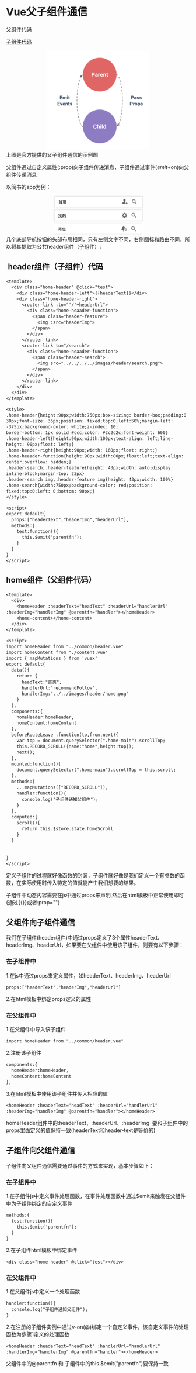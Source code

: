 # Vue父子组件通信

[父组件代码](https://github.com/shinhwazt/jianshu/blob/master/src/app/components/home/home.vue)

[子组件代码](https://github.com/shinhwazt/jianshu/blob/master/src/app/components/common/header.vue)

<div style="text-align:center">
  <img src="images/message.png"/>
</div>
上图是官方提供的父子组件通信的示例图 <br />

父组件通过自定义属性(:prop)向子组件传递消息，子组件通过事件($emit+$on)向父组件传递消息<br />

以简书的app为例：<br />

<div style="text-align:center">
  <img src="images/app-home.png"/>
</div>
<div style="text-align:center">
  <img src="images/app-center.png"/>
</div>
<div style="text-align:center">
  <img src="images/app-message.png"/>
</div>
几个底部导航按钮的头部布局相同，只有左侧文字不同，右侧图标和路由不同，所以将其提取为公共header组件（子组件）:

##  header组件（子组件）代码

```
<template>
  <div class="home-header" @click="test">
    <div class="home-header-left">{{headerText}}</div>
    <div class="home-header-right">
      <router-link :to="'/'+headerUrl">
        <div class="home-heaader-function">
          <span class="header-feature">
            <img :src="headerImg">
          </span>
        </div>
      </router-link>
      <router-link to="/search">
        <div class="home-heaader-function">
          <span class="header-search">
            <img src="../../../../images/header/search.png">
          </span>
        </div>
      </router-link>
    </div>
  </div>
</template>
```
```
<style>
.home-header{height:90px;width:750px;box-sizing: border-box;padding:0 30px;font-size: 35px;position: fixed;top:0;left:50%;margin-left: -375px;background-color: white;z-index: 10;
border-bottom: 1px solid #ccc;color: #2c2c2c;font-weight: 600}
.home-header-left{height:90px;width:100px;text-align: left;line-height: 90px;float: left;}
.home-header-right{height:90px;width: 160px;float: right;}
.home-heaader-function{height:90px;width:80px;float:left;text-align: center;overflow: hidden;}
.header-search,.header-feature{height: 43px;width: auto;display: inline-block;margin-top: 23px}
.header-search img,.header-feature img{height: 43px;width: 100%}
.home-search{width:750px;background-color: red;position: fixed;top:0;left: 0;bottom: 90px;}
</style>
```
```
<script>
export default{
  props:["headerText","headerImg","headerUrl"],
  methods:{
    test:function(){
      this.$emit('parentfn');
    }
  }
}
</script>
```


## home组件（父组件代码）

```
<template>
  <div>
    <homeHeader :headerText="headText" :headerUrl="handlerUrl" :headerImg="handlerImg" @parentfn="handler"></homeHeader>
    <home-content></home-content>
  </div>
</template>
```
```
<script>
import homeHeader from "../common/header.vue"
import homeContent from "./content.vue"
import { mapMutations } from 'vuex'
export default{
  data(){
    return {
      headText:"首页",
      handlerUrl:"recommendFollow",
      handlerImg:"../../images/header/home.png"
    }
  },
  components:{
    homeHeader:homeHeader,
    homeContent:homeContent
  },
  beforeRouteLeave :function(to,from,next){
    var top = document.querySelector(".home-main").scrollTop;
    this.RECORD_SCROLL({name:"home",height:top});
    next();
  },
  mounted:function(){
    document.querySelector(".home-main").scrollTop = this.scroll;
  },
  methods:{
    ...mapMutations(["RECORD_SCROLL"]),
    handler:function(){
      console.log("子组件通知父组件");
    }
  },
  computed:{
    scroll(){
      return this.$store.state.homeScroll
    }
  }


}
</script>
```
定义子组件的过程就好像函数的封装，子组件就好像是我们定义一个有参数的函数，在实际使用时传入特定的值就能产生我们想要的结果。<br />

子组件中动态内容需要在js中通过props来声明,然后在html模板中正常使用即可(通过{{}}或者:prop="")<br />

## 父组件向子组件通信

我们在子组件(header组件)中通过props定义了3个属性headerText、headerImg、headerUrl，如果要在父组件中使用该子组件，则要有以下步骤：<br />

### 在子组件中

1.在js中通过props来定义属性，如headerText、headerImg、headerUrl

```
props:["headerText","headerImg","headerUrl"]
```

2.在html模板中绑定props定义的属性


### 在父组件中

1.在父组件中导入该子组件

```
import homeHeader from "../common/header.vue"
```

2.注册该子组件

```
components:{
  homeHeader:homeHeader,
  homeContent:homeContent
},
```

3.在html模板中使用该子组件并传入相应的值

```
<homeHeader :headerText="headText" :headerUrl="handlerUrl" :headerImg="handlerImg" @parentfn="handler"></homeHeader>
```
homeHeader组件中的:headerText、:headerUrl、:headerImg  要和子组件中的props里面定义的值保持一致(headerText和header-text是等价的)

## 子组件向父组件通信

子组件向父组件通信需要通过事件的方式来实现，基本步骤如下：<br />

### 在子组件中

1.在子组件js中定义事件处理函数，在事件处理函数中通过$emit来触发在父组件中为子组件绑定的自定义事件

```
methods:{
  test:function(){
    this.$emit('parentfn');
  }
}
```

2.在子组件html模板中绑定事件

```
<div class="home-header" @click="test"></div>
```

### 在父组件中

1.在父组件js中定义一个处理函数

```
handler:function(){
  console.log("子组件通知父组件");
}
```

2.在注册的子组件实例中通过v-on(@)绑定一个自定义事件，该自定义事件的处理函数为步骤1定义的处理函数

```
<homeHeader :headerText="headText" :handlerUrl="handlerUrl" :handlerImg="handlerImg" @parentfn="handler"></homeHeader>
```
父组件中的@parentfn 和 子组件中的this.$emit("parentfn")要保持一致



